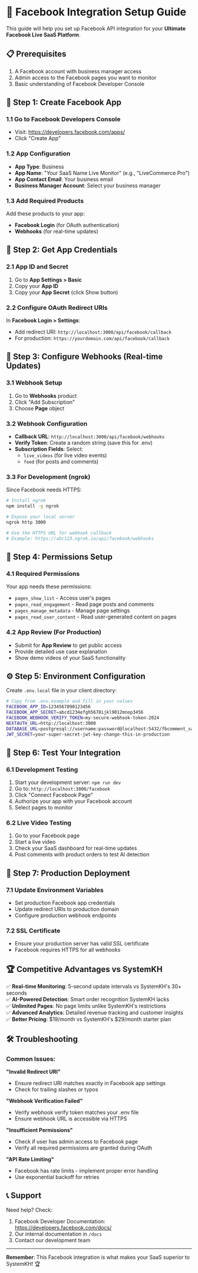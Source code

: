 # 🚀 Facebook Integration Setup Guide

This guide will help you set up Facebook API integration for your **Ultimate Facebook Live SaaS Platform**.

## 📋 Prerequisites

1. A Facebook account with business manager access
2. Admin access to the Facebook pages you want to monitor
3. Basic understanding of Facebook Developer Console

## 🔧 Step 1: Create Facebook App

### 1.1 Go to Facebook Developers Console
- Visit: https://developers.facebook.com/apps/
- Click "Create App"

### 1.2 App Configuration
- **App Type**: Business
- **App Name**: "Your SaaS Name Live Monitor" (e.g., "LiveCommerce Pro")
- **App Contact Email**: Your business email
- **Business Manager Account**: Select your business manager

### 1.3 Add Required Products
Add these products to your app:
- **Facebook Login** (for OAuth authentication)
- **Webhooks** (for real-time updates)

## 🔑 Step 2: Get App Credentials

### 2.1 App ID and Secret
1. Go to **App Settings > Basic**
2. Copy your **App ID**
3. Copy your **App Secret** (click Show button)

### 2.2 Configure OAuth Redirect URIs
In **Facebook Login > Settings**:
- Add redirect URI: `http://localhost:3000/api/facebook/callback`
- For production: `https://yourdomain.com/api/facebook/callback`

## 📡 Step 3: Configure Webhooks (Real-time Updates)

### 3.1 Webhook Setup
1. Go to **Webhooks** product
2. Click "Add Subscription" 
3. Choose **Page** object

### 3.2 Webhook Configuration
- **Callback URL**: `http://localhost:3000/api/facebook/webhooks`
- **Verify Token**: Create a random string (save this for .env)
- **Subscription Fields**: Select:
  - `live_videos` (for live video events)
  - `feed` (for posts and comments)

### 3.3 For Development (ngrok)
Since Facebook needs HTTPS:
```bash
# Install ngrok
npm install -g ngrok

# Expose your local server
ngrok http 3000

# Use the HTTPS URL for webhook callback
# Example: https://abc123.ngrok.io/api/facebook/webhooks
```

## 🔐 Step 4: Permissions Setup

### 4.1 Required Permissions
Your app needs these permissions:
- `pages_show_list` - Access user's pages
- `pages_read_engagement` - Read page posts and comments  
- `pages_manage_metadata` - Manage page settings
- `pages_read_user_content` - Read user-generated content on pages

### 4.2 App Review (For Production)
- Submit for **App Review** to get public access
- Provide detailed use case explanation
- Show demo videos of your SaaS functionality

## ⚙️ Step 5: Environment Configuration

Create `.env.local` file in your client directory:

```bash
# Copy from .env.example and fill in your values
FACEBOOK_APP_ID=1234567890123456
FACEBOOK_APP_SECRET=abcd1234efgh5678ijkl9012mnop3456
FACEBOOK_WEBHOOK_VERIFY_TOKEN=my-secure-webhook-token-2024
NEXTAUTH_URL=http://localhost:3000
DATABASE_URL=postgresql://username:password@localhost:5432/fbcomment_saas
JWT_SECRET=your-super-secret-jwt-key-change-this-in-production
```

## 🧪 Step 6: Test Your Integration

### 6.1 Development Testing
1. Start your development server: `npm run dev`
2. Go to: `http://localhost:3000/facebook`
3. Click "Connect Facebook Page"
4. Authorize your app with your Facebook account
5. Select pages to monitor

### 6.2 Live Video Testing
1. Go to your Facebook page
2. Start a live video
3. Check your SaaS dashboard for real-time updates
4. Post comments with product orders to test AI detection

## 🚀 Step 7: Production Deployment

### 7.1 Update Environment Variables
- Set production Facebook app credentials
- Update redirect URIs to production domain
- Configure production webhook endpoints

### 7.2 SSL Certificate
- Ensure your production server has valid SSL certificate
- Facebook requires HTTPS for all webhooks

## 🏆 Competitive Advantages vs SystemKH

✅ **Real-time Monitoring**: 5-second update intervals vs SystemKH's 30+ seconds  
✅ **AI-Powered Detection**: Smart order recognition SystemKH lacks  
✅ **Unlimited Pages**: No page limits unlike SystemKH's restrictions  
✅ **Advanced Analytics**: Detailed revenue tracking and customer insights  
✅ **Better Pricing**: $19/month vs SystemKH's $29/month starter plan  

## 🛠️ Troubleshooting

### Common Issues:

**"Invalid Redirect URI"**
- Ensure redirect URI matches exactly in Facebook app settings
- Check for trailing slashes or typos

**"Webhook Verification Failed"** 
- Verify webhook verify token matches your .env file
- Ensure webhook URL is accessible via HTTPS

**"Insufficient Permissions"**
- Check if user has admin access to Facebook page
- Verify all required permissions are granted during OAuth

**"API Rate Limiting"**
- Facebook has rate limits - implement proper error handling
- Use exponential backoff for retries

## 📞 Support

Need help? Check:
1. Facebook Developer Documentation: https://developers.facebook.com/docs/
2. Our internal documentation in `/docs`
3. Contact our development team

---

**Remember**: This Facebook integration is what makes your SaaS superior to SystemKH! 🏆